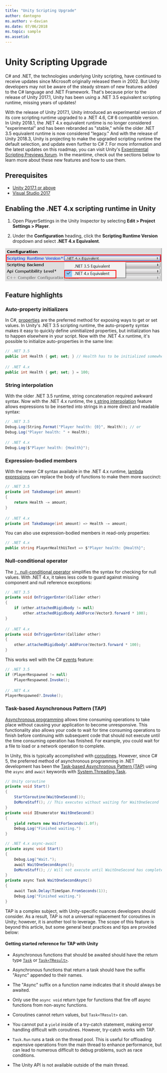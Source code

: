 ```yaml
---
title: "Unity Scripting Upgrade"
author: dantogno
ms.author: v-davian
ms.date: 07/06/2018
ms.topic: sample
ms.assetid:
---
```

# Unity Scripting Upgrade

C# and .NET, the technologies underlying Unity scripting, have continued to receive updates since Microsoft originally released them in 2002. But Unity developers may not be aware of the steady stream of new features added to the C# language and .NET Framework. That's because prior to the release of Unity 2017.1, Unity has been using a .NET 3.5 equivalent scripting runtime, missing years of updates!

With the release of Unity 2017.1, Unity introduced an experimental version of its core scripting runtime upgraded to a .NET 4.6, C# 6 compatible version. In Unity 2018.1, the .NET 4.x equivalent runtime is no longer considered "experimental" and has been rebranded as "stable," while the older .NET 3.5 equivalent runtime is now considered "legacy." And with the release of Unity 2018.3, Unity is projecting to make the upgraded scripting runtime the default selection, and update even further to C# 7. For more information and the latest updates on this roadmap, you can visit Unity's [Experimental Scripting Previews forum](https://forum.unity.com/forums/experimental-scripting-previews.107/). In the meantime, check out the sections below to learn more about these new features and how to use them.

## Prerequisites

* [Unity 2017.1 or above](https://unity3d.com/)
* [Visual Studio 2017](https://visualstudio.microsoft.com/downloads/)

## Enabling the .NET 4.x scripting runtime in Unity

1. Open PlayerSettings in the Unity Inspector by selecting **Edit > Project Settings > Player**.

1. Under the **Configuration** heading, click the **Scripting Runtime Version** dropdown and select **.NET 4.x Equivalent**.

![Select .NET 4.x equivalent](media/vstu_scripting-runtime-version.png)

## Feature highlights

### Auto-property initializers

In C#, [properties](https://unity3d.com/learn/tutorials/topics/scripting/properties) are the preferred method for exposing ways to get or set values. In Unity's .NET 3.5 scripting runtime, the auto-property syntax makes it easy to quickly define uninitialized properties, but initialization has to happen elsewhere in your script. Now with the .NET 4.x runtime, it's possible to initialize auto-properties in the same line:

```csharp
// .NET 3.5
public int Health { get; set; } // Health has to be initialized somewhere else, like Start()

// .NET 4.x
public int Health { get; set; } = 100;
```

### String interpolation

With the older .NET 3.5 runtime, string concatenation required awkward syntax. Now with the .NET 4.x runtime, the [`$` string interpolation](https://docs.microsoft.com/en-us/dotnet/csharp/language-reference/tokens/interpolated) feature allows expressions to be inserted into strings in a more direct and readable syntax:

```csharp
// .NET 3.5
Debug.Log(String.Format("Player health: {0}", Health)); // or
Debug.Log("Player health: " + Health);

// .NET 4.x
Debug.Log($"Player health: {Health}");
```

### Expression-bodied members

With the newer C# syntax available in the .NET 4.x runtime, [lambda expressions](https://docs.microsoft.com/en-us/dotnet/csharp/programming-guide/statements-expressions-operators/lambda-expressions) can replace the body of functions to make them more succinct:

```csharp
// .NET 3.5
private int TakeDamage(int amount)
{
    return Health -= amount;
}

// .NET 4.x
private int TakeDamage(int amount) => Health -= amount;
```

You can also use expression-bodied members in read-only properties:

```csharp
// .NET 4.x
public string PlayerHealthUiText => $"Player health: {Health}";
```

### Null-conditional operator

The [`?.` null-conditional operator](https://docs.microsoft.com/en-us/dotnet/csharp/language-reference/operators/null-conditional-operators) simplifies the syntax for checking for null values. With .NET 4.x, it takes less code to guard against missing component and null reference exceptions:

```csharp
// .NET 3.5
private void OnTriggerEnter(Collider other)
{
    if (other.attachedRigidbody != null)
        other.attachedRigidbody.AddForce(Vector3.forward * 100);
}

// .NET 4.x
private void OnTriggerEnter(Collider other)
{
    other.attachedRigidbody?.AddForce(Vector3.forward * 100);
}
```

This works well with the C# [events](https://docs.microsoft.com/en-us/dotnet/csharp/programming-guide/events/) feature:

```csharp
// .NET 3.5
if (PlayerRespawned != null)
    PlayerRespawned.Invoke();

// .NET 4.x
PlayerRespawned?.Invoke();
```

### Task-based Asynchronous Pattern (TAP)

[Asynchronous programming](https://docs.microsoft.com/en-us/dotnet/csharp/async) allows time consuming operations to take place without causing your application to become unresponsive. This functionality also allows your code to wait for time consuming operations to finish before continuing with subsequent code that should not execute until the time consuming operation has finished. For example, you could wait for a file to load or a network operation to complete.

In Unity, this is typically accomplished with [coroutines](https://docs.unity3d.com/Manual/Coroutines.html). However, since C# 5, the preferred method of asynchronous programming in .NET development has been the [Task-based Asynchronous Pattern (TAP)](https://docs.microsoft.com/en-us/dotnet/standard/asynchronous-programming-patterns/task-based-asynchronous-pattern-tap) using the `async` and `await` keywords with [System.Threading.Task](https://docs.microsoft.com/en-us/dotnet/api/system.threading.tasks.task).

```csharp
// Unity coroutine
private void Start()
{
    StartCoroutine(WaitOneSecond());
    DoMoreStuff(); // This executes without waiting for WaitOneSecond
}
private void IEnumerator WaitOneSecond()
{
    yield return new WaitForSeconds(1.0f);
    Debug.Log("Finished waiting.")
}
```

```csharp
// .NET 4.x async-await
private async void Start()
{
    Debug.Log("Wait.");
    await WaitOneSecondAsync();
    DoMoreStuff(); // Will not execute until WaitOneSecond has completed
}
private async Task WaitOneSecondAsync()
{
    await Task.Delay(TimeSpan.FromSeconds(1));
    Debug.Log("Finished waiting.")
}
```

TAP is a complex subject, with Unity-specific nuances developers should consider. As a result, TAP is not a universal replacement for coroutines in Unity; however, it is another tool to leverage. The scope of this feature is beyond this article, but some general best practices and tips are provided below:

#### Getting started reference for TAP with Unity

* Asynchronous functions that should be awaited should have the return type [`Task`](https://docs.microsoft.com/en-us/dotnet/api/system.threading.tasks.task) or [`Task<TResult>`](https://docs.microsoft.com/en-us/dotnet/api/system.threading.tasks.task-1).
* Asynchronous functions that return a task should have the suffix "Async" appended to their names.
* The "Async" suffix on a function name indicates that it should always be awaited.
* Only use the `async void` return type for functions that fire off async functions from non-async functions.

* Coroutines cannot return values, but `Task<TResult>` can.
* You cannot put a `yield` inside of a try-catch statement, making error handling difficult with coroutines. However, try-catch works with TAP.
* `Task.Run` runs a task on the thread pool. This is useful for offloading expensive operations from the main thread to enhance performance, but can lead to numerous difficult to debug problems, such as race conditions.
* The Unity API is not available outside of the main thread.
